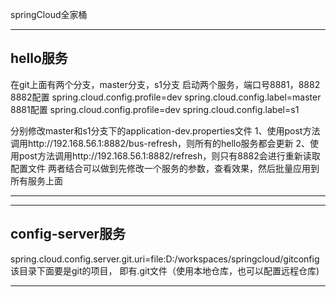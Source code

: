 springCloud全家桶

*********************************************************************************************
## hello服务
在git上面有两个分支，master分支，s1分支
启动两个服务，端口号8881，8882
8882配置
spring.cloud.config.profile=dev
spring.cloud.config.label=master
8881配置
spring.cloud.config.profile=dev
spring.cloud.config.label=s1

分别修改master和s1分支下的application-dev.properties文件
1、使用post方法调用http://192.168.56.1:8882/bus-refresh，则所有的hello服务都会更新
2、使用post方法调用http://192.168.56.1:8882/refresh，则只有8882会进行重新读取配置文件
两者结合可以做到先修改一个服务的参数，查看效果，然后批量应用到所有服务上面
******************************************************************************************************

*************************************************************************************
## config-server服务
spring.cloud.config.server.git.uri=file:D:/workspaces/springcloud/gitconfig该目录下面要是git的项目，
即有.git文件（使用本地仓库，也可以配置远程仓库)
******************************************************************************************************
